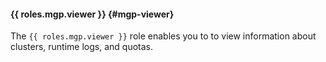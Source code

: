 #### {{ roles.mgp.viewer }} {#mgp-viewer}

The `{{ roles.mgp.viewer }}` role enables you to to view information about clusters, runtime logs, and quotas.
